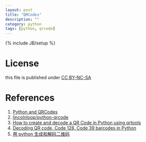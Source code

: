 ```yaml
---
layout: post
title: "QRCodes"
description: ""
category: python
tags: [python, qrcode]
---
```

{% include JB/setup %}
# License
this file is published under [CC BY-NC-SA](http://creativecommons.org/licenses/by-nc-sa/3.0/)

# References
1. [Python and QRCodes](http://blog.matael.org.sixxs.org/writing/python-and-qrcodes/)
2. [lincolnloop/python-qrcode](https://github.com/lincolnloop/python-qrcode)
3. [How to create and decode a QR Code in Python using qrtools](http://ralgozino.wordpress.com/2011/06/13/how-to-create-and-decode-a-qr-code-in-python-using-qrtools/)
4. [Decoding QR code, Code 128, Code 39 barcodes in Python](http://blog.globalstomp.com/2011/09/decoding-qr-code-code-128-code-39.html)
5. [用 python 生成和解码二维码](http://zhan.renren.com/linuxfunc?gid=3602888498023009185)
